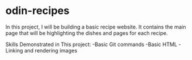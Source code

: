 # odin-recipes
In this project, I will be building a basic recipe website.
It contains the main page that will be highlighting the dishes and pages for each recipe.

Skills Demonstrated in This project:
-Basic Git commands
-Basic HTML
-Linking and rendering images
